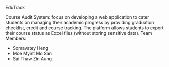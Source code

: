 EduTrack

Course Audit System: focus on developing a web application to cater students on managing their academic progress by providing graduation checklist, credit and course tracking. The platform allows students to export their course status as Excel files (without storing sensitive data).
Team Members: 
- Somavatey Heng
- Moe Myint Mo San
- Sai Thaw Zin Aung
